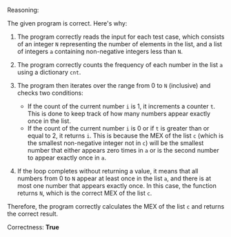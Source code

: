 Reasoning:

The given program is correct. Here's why:

1. The program correctly reads the input for each test case, which consists of an integer `N` representing the number of elements in the list, and a list of integers `a` containing non-negative integers less than `N`.

2. The program correctly counts the frequency of each number in the list `a` using a dictionary `cnt`.

3. The program then iterates over the range from 0 to `N` (inclusive) and checks two conditions:
   - If the count of the current number `i` is 1, it increments a counter `t`. This is done to keep track of how many numbers appear exactly once in the list.
   - If the count of the current number `i` is 0 or if `t` is greater than or equal to 2, it returns `i`. This is because the MEX of the list `c` (which is the smallest non-negative integer not in `c`) will be the smallest number that either appears zero times in `a` or is the second number to appear exactly once in `a`.

4. If the loop completes without returning a value, it means that all numbers from 0 to `N` appear at least once in the list `a`, and there is at most one number that appears exactly once. In this case, the function returns `N`, which is the correct MEX of the list `c`.

Therefore, the program correctly calculates the MEX of the list `c` and returns the correct result.

Correctness: **True**
